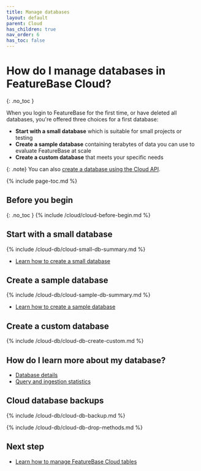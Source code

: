 ```yaml
---
title: Manage databases
layout: default
parent: Cloud
has_children: true
nav_order: 6
has_toc: false
---
```


# How do I manage databases in FeatureBase Cloud?
{: .no_toc }

When you login to FeatureBase for the first time, or have deleted all databases, you're offered three choices for a first database:

* **Start with a small database** which is suitable for small projects or testing
* **Create a sample database** containing terabytes of data you can use to evaluate FeatureBase at scale
* **Create a custom database** that meets your specific needs

{: .note}
You can also [create a database using the Cloud API](#create-database-using-the-cloud-api).

{% include page-toc.md %}

## Before you begin
{: .no_toc }
{% include /cloud/cloud-before-begin.md %}

## Start with a small database

{% include /cloud-db/cloud-small-db-summary.md %}

* [Learn how to create a small database](/docs/cloud/cloud-databases/cloud-db-create-small)

## Create a sample database

{% include /cloud-db/cloud-sample-db-summary.md %}

* [Learn how to create a sample database](/docs/cloud/cloud-databases/cloud-db-create-sample)

## Create a custom database

{% include /cloud-db/cloud-db-create-custom.md %}

## How do I learn more about my database?

* [Database details](/docs/cloud/cloud-databases/cloud-db-details)
* [Query and ingestion statistics](/docs/cloud/cloud-databases/cloud-db-stats)

## Cloud database backups

{% include /cloud-db/cloud-db-backup.md %}

{% include /cloud-db/cloud-db-drop-methods.md %}

## Next step

* [Learn how to manage FeatureBase Cloud tables](/docs/cloud/cloud-tables/cloud-table-manage)

